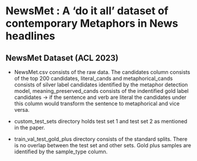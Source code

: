 # NewsMet : A ‘do it all’ dataset of contemporary Metaphors in News headlines

## NewsMet Dataset (ACL 2023)

* NewsMet.csv consists of the raw data. The candidates column consists of the top 200 candidates, literal_cands and metaphorical_cands consists of silver label candidates identified by the metaphor detection model, meaning_preserved_cands consists of the indentified gold label candidates -> if the sentence and verb are literal the candidates under this column would transform the sentence to metaphorical and vice versa.

* custom_test_sets directory holds test set 1 and test set 2 as mentioned in the paper.

* train_val_test_gold_plus directory consists of the standard splits. There is no overlap between the test set and other sets. Gold plus samples are identified by the sample_type column.

